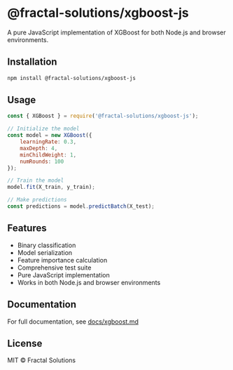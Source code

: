 # @fractal-solutions/xgboost-js

A pure JavaScript implementation of XGBoost for both Node.js and browser environments.

## Installation

```bash
npm install @fractal-solutions/xgboost-js
```

## Usage

```javascript
const { XGBoost } = require('@fractal-solutions/xgboost-js');

// Initialize the model
const model = new XGBoost({
    learningRate: 0.3,
    maxDepth: 4,
    minChildWeight: 1,
    numRounds: 100
});

// Train the model
model.fit(X_train, y_train);

// Make predictions
const predictions = model.predictBatch(X_test);
```

## Features

- Binary classification
- Model serialization
- Feature importance calculation
- Comprehensive test suite
- Pure JavaScript implementation
- Works in both Node.js and browser environments

## Documentation

For full documentation, see [docs/xgboost.md](docs/xgboost.md)

## License

MIT © Fractal Solutions 